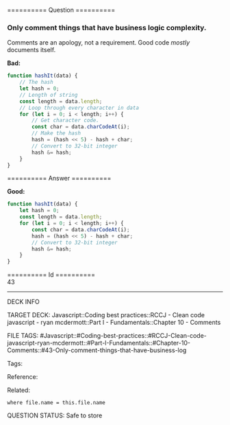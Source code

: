 ========== Question ==========  

### Only comment things that have business logic complexity.

Comments are an apology, not a requirement. Good code _mostly_ documents itself.

**Bad:**

```javascript
function hashIt(data) {
    // The hash
    let hash = 0;
    // Length of string
    const length = data.length;
    // Loop through every character in data
    for (let i = 0; i < length; i++) {
        // Get character code.
        const char = data.charCodeAt(i);
        // Make the hash
        hash = (hash << 5) - hash + char;
        // Convert to 32-bit integer
        hash &= hash;
    }
}
```  

========== Answer ==========  

**Good:**

```javascript
function hashIt(data) {
    let hash = 0;
    const length = data.length;
    for (let i = 0; i < length; i++) {
        const char = data.charCodeAt(i);
        hash = (hash << 5) - hash + char;
        // Convert to 32-bit integer
        hash &= hash;
    }
}
```

========== Id ==========  
43

---

DECK INFO

TARGET DECK: Javascript::Coding best practices::RCCJ - Clean code javascript - ryan mcdermott::Part I - Fundamentals::Chapter 10 - Comments

FILE TAGS: #Javascript::#Coding-best-practices::#RCCJ-Clean-code-javascript-ryan-mcdermott::#Part-I-Fundamentals::#Chapter-10-Comments::#43-Only-comment-things-that-have-business-log

Tags:

Reference:

Related:

```dataview
where file.name = this.file.name
```

QUESTION STATUS: Safe to store
